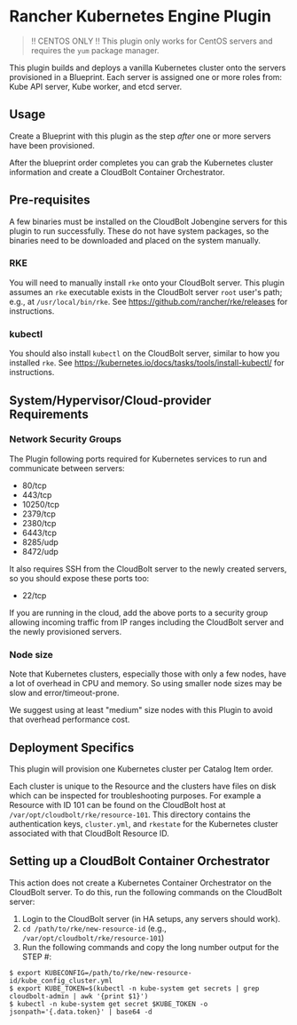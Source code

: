 # Rancher Kubernetes Engine Plugin

> !! CENTOS ONLY !! This plugin only works for CentOS servers and requires the `yum` package manager.

This plugin builds and deploys a vanilla Kubernetes cluster onto the servers provisioned in a Blueprint.
Each server is assigned one or more roles from: Kube API server, Kube worker, and etcd server.

## Usage

Create a Blueprint with this plugin as the step _after_ one or more servers have been provisioned.

After the blueprint order completes you can grab the Kubernetes cluster information and create a CloudBolt Container Orchestrator.

## Pre-requisites

A few binaries must be installed on the CloudBolt Jobengine servers for this plugin to run successfully.
These do not have system packages, so the binaries need to be downloaded and placed on the system manually.

### RKE

You will need to manually install `rke` onto your CloudBolt server.
This plugin assumes an `rke` executable exists in the CloudBolt server `root` user's path;
e.g., at `/usr/local/bin/rke`.
See https://github.com/rancher/rke/releases for instructions.

### kubectl

You should also install `kubectl` on the CloudBolt server, similar to how you installed `rke`.
See https://kubernetes.io/docs/tasks/tools/install-kubectl/ for instructions.

## System/Hypervisor/Cloud-provider Requirements

### Network Security Groups

The Plugin following ports required for Kubernetes services to run and communicate between servers:

* 80/tcp
* 443/tcp
* 10250/tcp
* 2379/tcp
* 2380/tcp
* 6443/tcp
* 8285/udp
* 8472/udp

It also requires SSH from the CloudBolt server to the newly created servers, so you should expose these ports too:

* 22/tcp

If you are running in the cloud, add the above ports to a security group allowing incoming traffic from IP ranges including the CloudBolt server and the newly provisioned servers.

### Node size

Note that Kubernetes clusters, especially those with only a few nodes, have a lot of overhead in CPU and memory.
So using smaller node sizes may be slow and error/timeout-prone.

We suggest using at least "medium" size nodes with this Plugin to avoid that overhead performance cost.

## Deployment Specifics

This plugin will provision one Kubernetes cluster per Catalog Item order.

Each cluster is unique to the Resource and the clusters have files on disk which can be inspected for troubleshooting purposes.
For example a Resource with ID 101 can be found on the CloudBolt host at `/var/opt/cloudbolt/rke/resource-101`.
This directory contains the authentication keys, `cluster.yml`, and `rkestate` for the Kubernetes cluster associated with that CloudBolt Resource ID.

## Setting up a CloudBolt Container Orchestrator

This action does not create a Kubernetes Container Orchestrator on the CloudBolt server.
To do this, run the following commands on the CloudBolt server:

1. Login to the CloudBolt server (in HA setups, any servers should work).
2. `cd /path/to/rke/new-resource-id` (e.g., `/var/opt/cloudbolt/rke/resource-101`)
3. Run the following commands and copy the long number output for the STEP #:
```
$ export KUBECONFIG=/path/to/rke/new-resource-id/kube_config_cluster.yml
$ export KUBE_TOKEN=$(kubectl -n kube-system get secrets | grep cloudbolt-admin | awk '{print $1}')
$ kubectl -n kube-system get secret $KUBE_TOKEN -o jsonpath='{.data.token}' | base64 -d
```